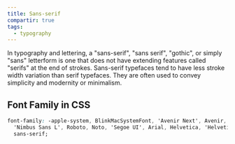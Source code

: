 ```yaml
---
title: Sans-serif
compartir: true
tags:
  - typography
---
```


In typography and lettering, a "sans-serif", "sans serif", "gothic", or simply "sans" letterform is one that does not have extending features called "serifs" at the end of strokes. Sans-serif typefaces tend to have less stroke width variation than serif typefaces. They are often used to convey simplicity and modernity or minimalism.

## Font Family in CSS

```css
font-family: -apple-system, BlinkMacSystemFont, 'Avenir Next', Avenir,
  'Nimbus Sans L', Roboto, Noto, 'Segoe UI', Arial, Helvetica, 'Helvetica Neue',
  sans-serif;
```
